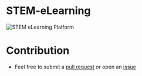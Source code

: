 # STEM-eLearning
![STEM eLearning Platform](https://github.com/swalehmwadime/STEM-eLearning/blob/main/Stem%20elearning%20snip.png)

# Contribution
- Feel free to submit a [pull request](https://github.com/swalehmwadime/STEM-eLearning/pulls) or open an [issue](https://github.com/swalehmwadime/STEM-eLearning/issues)
